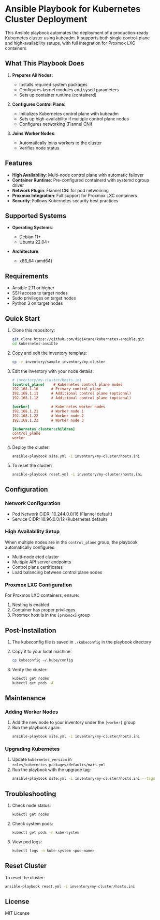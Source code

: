 # Ansible Playbook for Kubernetes Cluster Deployment

This Ansible playbook automates the deployment of a production-ready Kubernetes cluster using kubeadm. It supports both single control-plane and high-availability setups, with full integration for Proxmox LXC containers.

## What This Playbook Does

1. **Prepares All Nodes**:
   - Installs required system packages
   - Configures kernel modules and sysctl parameters
   - Sets up container runtime (containerd)

2. **Configures Control Plane**:
   - Initializes Kubernetes control plane with kubeadm
   - Sets up high-availability if multiple control plane nodes
   - Configures networking (Flannel CNI)

3. **Joins Worker Nodes**:
   - Automatically joins workers to the cluster
   - Verifies node status

## Features

- **High Availability**: Multi-node control plane with automatic failover
- **Container Runtime**: Pre-configured containerd with systemd cgroup driver
- **Network Plugin**: Flannel CNI for pod networking
- **Proxmox Integration**: Full support for Proxmox LXC containers
- **Security**: Follows Kubernetes security best practices

## Supported Systems

- **Operating Systems**:
  - Debian 11+
  - Ubuntu 22.04+

- **Architecture**:
  - x86_64 (amd64)

## Requirements

- Ansible 2.11 or higher
- SSH access to target nodes
- Sudo privileges on target nodes
- Python 3 on target nodes

## Quick Start

1. Clone this repository:
   ```bash
   git clone https://github.com/digi4care/kubernetes-ansible.git
   cd kubernetes-ansible
   ```

2. Copy and edit the inventory template:
   ```bash
   cp -r inventory/sample inventory/my-cluster
   ```

3. Edit the inventory with your node details:
   ```ini
   # inventory/my-cluster/hosts.ini
   [control_plane]    # Kubernetes control plane nodes
   192.168.1.10      # Primary control plane
   192.168.1.11      # Additional control plane (optional)
   192.168.1.12      # Additional control plane (optional)

   [worker]          # Kubernetes worker nodes
   192.168.1.21      # Worker node 1
   192.168.1.22      # Worker node 2
   192.168.1.23      # Worker node 3

   [kubernetes_cluster:children]
   control_plane
   worker
   ```

4. Deploy the cluster:
   ```bash
   ansible-playbook site.yml -i inventory/my-cluster/hosts.ini
   ```

5. To reset the cluster:
   ```bash
   ansible-playbook reset.yml -i inventory/my-cluster/hosts.ini
   ```

## Configuration

### Network Configuration

- Pod Network CIDR: 10.244.0.0/16 (Flannel default)
- Service CIDR: 10.96.0.0/12 (Kubernetes default)

### High Availability Setup

When multiple nodes are in the `control_plane` group, the playbook automatically configures:
- Multi-node etcd cluster
- Multiple API server endpoints
- Control plane certificates
- Load balancing between control plane nodes

### Proxmox LXC Configuration

For Proxmox LXC containers, ensure:
1. Nesting is enabled
2. Container has proper privileges
3. Proxmox host is in the `[proxmox]` group

## Post-Installation

1. The kubeconfig file is saved in `./kubeconfig` in the playbook directory
2. Copy it to your local machine:
   ```bash
   cp kubeconfig ~/.kube/config
   ```

3. Verify the cluster:
   ```bash
   kubectl get nodes
   kubectl get pods -A
   ```

## Maintenance

### Adding Worker Nodes

1. Add the new node to your inventory under the `[worker]` group
2. Run the playbook again:
   ```bash
   ansible-playbook site.yml -i inventory/my-cluster/hosts.ini
   ```

### Upgrading Kubernetes

1. Update `kubernetes_version` in `roles/kubernetes_packages/defaults/main.yml`
2. Run the playbook with the upgrade tag:
   ```bash
   ansible-playbook site.yml -i inventory/my-cluster/hosts.ini --tags upgrade
   ```

## Troubleshooting

1. Check node status:
   ```bash
   kubectl get nodes
   ```

2. Check system pods:
   ```bash
   kubectl get pods -n kube-system
   ```

3. View pod logs:
   ```bash
   kubectl logs -n kube-system <pod-name>
   ```

## Reset Cluster

To reset the cluster:
```bash
ansible-playbook reset.yml -i inventory/my-cluster/hosts.ini
```

## License

MIT License

